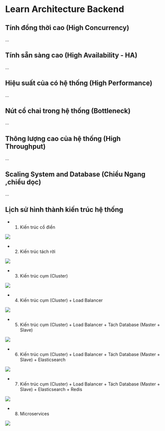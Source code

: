 # Learn Architecture Backend

## Tính đồng thời cao (High Concurrency)
...

## Tính sẵn sàng cao (High Availability - HA)
...

## Hiệu suất của có hệ thống (High Performance)
...

## Nút cổ chai trong hệ thống (Bottleneck)
...

## Thông lượng cao của hệ thống (High Throughput)
...

## Scaling System and Database (Chiều Ngang ,chiều dọc)
...

## Lịch sử hình thành kiến trúc hệ thống

- 1. Kiến trúc cổ điển

![](/images/1.png)

- 2. Kiến trúc tách rời

![](/images/2.png)

- 3. Kiến trúc cụm (Cluster)

![](/images/3.png)

- 4. Kiến trúc cụm (Cluster) + Load Balancer

![](/images/4.png)

- 5. Kiến trúc cụm (Cluster) + Load Balancer + Tách Database (Master + Slave)

![](/images/5.png)

- 6. Kiến trúc cụm (Cluster) + Load Balancer + Tách Database (Master + Slave) + Elasticsearch

![](/images/6.png)

- 7. Kiến trúc cụm (Cluster) + Load Balancer + Tách Database (Master + Slave) + Elasticsearch + Redis

![](/images/7.png)

- 8. Microservices

![](/images/micro.png)